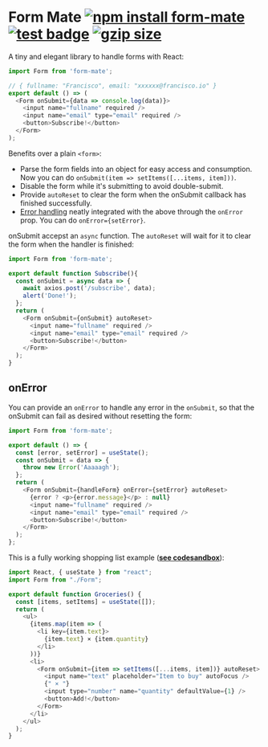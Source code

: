 # Form Mate [![npm install form-mate](https://img.shields.io/badge/npm%20install-form--mate-blue.svg)](https://www.npmjs.com/package/form-mate) [![test badge](https://github.com/franciscop/form-mate/workflows/tests/badge.svg)](https://github.com/franciscop/form-mate/blob/master/.github/workflows/tests.yml) [![gzip size](https://img.badgesize.io/franciscop/form-mate/master/index.min.js.svg?compression=gzip)](https://github.com/franciscop/form-mate/blob/master/index.min.js)

A tiny and elegant library to handle forms with React:

```js
import Form from 'form-mate';

// { fullname: "Francisco", email: "xxxxxx@francisco.io" }
export default () => (
  <Form onSubmit={data => console.log(data)}>
    <input name="fullname" required />
    <input name="email" type="email" required />
    <button>Subscribe!</button>
  </Form>
);
```

Benefits over a plain `<form>`:

- Parse the form fields into an object for easy access and consumption. Now you can do `onSubmit(item => setItems([...items, item]))`.
- Disable the form while it's submitting to avoid double-submit.
- Provide `autoReset` to clear the form when the onSubmit callback has finished successfully.
- [Error handling](#onerror) neatly integrated with the above through the `onError` prop. You can do `onError={setError}`.

onSubmit accepst an `async` function. The `autoReset` will wait for it to clear the form when the handler is finished:

```js
import Form from 'form-mate';

export default function Subscribe(){
  const onSubmit = async data => {
    await axios.post('/subscribe', data);
    alert('Done!');
  };
  return (
    <Form onSubmit={onSubmit} autoReset>
      <input name="fullname" required />
      <input name="email" type="email" required />
      <button>Subscribe!</button>
    </Form>
  );
}
```



## onError

You can provide an `onError` to handle any error in the `onSubmit`, so that the onSubmit can fail as desired without resetting the form:

```js
import Form from 'form-mate';

export default () => {
  const [error, setError] = useState();
  const onSubmit = data => {
    throw new Error('Aaaaagh');
  };
  return (
    <Form onSubmit={handleForm} onError={setError} autoReset>
      {error ? <p>{error.message}</p> : null}
      <input name="fullname" required />
      <input name="email" type="email" required />
      <button>Subscribe!</button>
    </Form>
  );
};
```

This is a fully working shopping list example ([**see codesandbox**](https://codesandbox.io/s/determined-nightingale-hzmob)):

```js
import React, { useState } from "react";
import Form from "./Form";

export default function Groceries() {
  const [items, setItems] = useState([]);
  return (
    <ul>
      {items.map(item => (
        <li key={item.text}>
          {item.text} × {item.quantity}
        </li>
      ))}
      <li>
        <Form onSubmit={item => setItems([...items, item])} autoReset>
          <input name="text" placeholder="Item to buy" autoFocus />
          {" × "}
          <input type="number" name="quantity" defaultValue={1} />
          <button>Add!</button>
        </Form>
      </li>
    </ul>
  );
}
```
